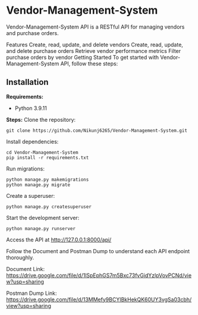 Vendor-Management-System
==========

Vendor-Management-System API is a RESTful API for managing vendors and purchase orders.

Features
Create, read, update, and delete vendors
Create, read, update, and delete purchase orders
Retrieve vendor performance metrics
Filter purchase orders by vendor
Getting Started
To get started with Vendor-Management-System API, follow these steps:

Installation
------------

**Requirements:**
- Python 3.9.11

**Steps:**
Clone the repository:

```
git clone https://github.com/Nikunj6265/Vendor-Management-System.git
```
Install dependencies:

```
cd Vendor-Management-System
pip install -r requirements.txt
```
Run migrations:

```
python manage.py makemigrations
python manage.py migrate
```
Create a superuser:
```
python manage.py createsuperuser
```
Start the development server:
```
python manage.py runserver
```
Access the API at http://127.0.0.1:8000/api/

Follow the Document and Postman Dump to understand each API endpoint thoroughly.

Document Link: https://drive.google.com/file/d/1lSpEphGS7m5Bxc73fvGidYzlpVovPCNd/view?usp=sharing

Postman Dump Link: https://drive.google.com/file/d/13MMefy9BCYIBkHekQK60UY3vgSa03cbh/view?usp=sharing

